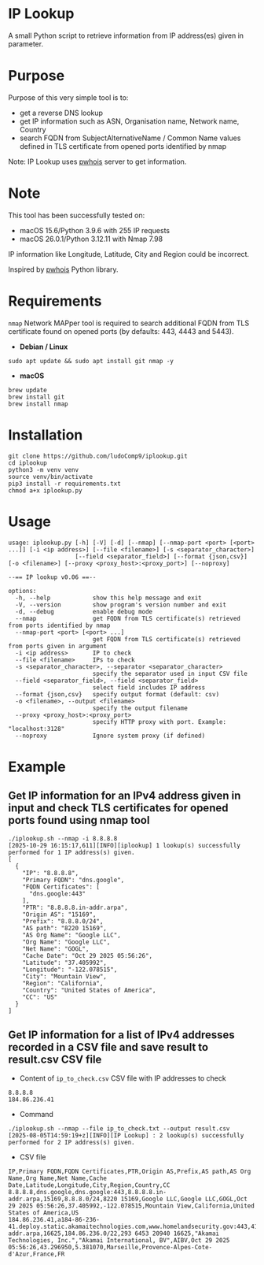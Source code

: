 # IP Lookup

A small Python script to retrieve information from IP address(es) given in parameter.

# Purpose

Purpose of this very simple tool is to:
- get a reverse DNS lookup
- get IP information such as ASN, Organisation name, Network name, Country
- search FQDN from SubjectAlternativeName / Common Name values defined in TLS certificate from opened ports identified by nmap

Note: IP Lookup uses [pwhois](https://pwhois.org/) server to get information.

# Note

This tool has been successfully tested on:
- macOS 15.6/Python 3.9.6 with 255 IP requests
- macOS 26.0.1/Python 3.12.11 with Nmap 7.98

IP information like Longitude, Latitude, City and Region could be incorrect.

Inspired by [pwhois](https://github.com/dagonis/pwhois) Python library.

# Requirements

`nmap` Network MAPper tool is required to search additional FQDN from TLS certificate found on opened ports (by defaults: 443, 4443 and 5443).

- **Debian / Linux**
```shell
sudo apt update && sudo apt install git nmap -y
```

- **macOS**
```shell
brew update
brew install git
brew install nmap
```

# Installation

```shell
git clone https://github.com/ludoComp9/iplookup.git
cd iplookup
python3 -m venv venv
source venv/bin/activate
pip3 install -r requirements.txt
chmod a+x iplookup.py
```

# Usage

```plaintext
usage: iplookup.py [-h] [-V] [-d] [--nmap] [--nmap-port <port> [<port> ...]] [-i <ip address>] [--file <filename>] [-s <separator_character>]
                   [--field <separator_field>] [--format {json,csv}] [-o <filename>] [--proxy <proxy_host>:<proxy_port>] [--noproxy]

--== IP lookup v0.06 ==--

options:
  -h, --help            show this help message and exit
  -V, --version         show program's version number and exit
  -d, --debug           enable debug mode
  --nmap                get FQDN from TLS certificate(s) retrieved from ports identified by nmap
  --nmap-port <port> [<port> ...]
                        get FQDN from TLS certificate(s) retrieved from ports given in argument
  -i <ip address>       IP to check
  --file <filename>     IPs to check
  -s <separator_character>, --separator <separator_character>
                        specify the separator used in input CSV file
  --field <separator_field>, --field <separator_field>
                        select field includes IP address
  --format {json,csv}   specify output format (default: csv)
  -o <filename>, --output <filename>
                        specify the output filename
  --proxy <proxy_host>:<proxy_port>
                        specify HTTP proxy with port. Example: "localhost:3128"
  --noproxy             Ignore system proxy (if defined)
```

# Example

## Get IP information for an IPv4 address given in input and check TLS certificates for opened ports found using nmap tool

```shell                                                 
./iplookup.sh --nmap -i 8.8.8.8 
[2025-10-29 16:15:17,611][INFO][iplookup] 1 lookup(s) successfully performed for 1 IP address(s) given.
[
  {
    "IP": "8.8.8.8",
    "Primary FQDN": "dns.google",
    "FQDN Certificates": [
      "dns.google:443"
    ],
    "PTR": "8.8.8.8.in-addr.arpa",
    "Origin AS": "15169",
    "Prefix": "8.8.8.0/24",
    "AS path": "8220 15169",
    "AS Org Name": "Google LLC",
    "Org Name": "Google LLC",
    "Net Name": "GOGL",
    "Cache Date": "Oct 29 2025 05:56:26",
    "Latitude": "37.405992",
    "Longitude": "-122.078515",
    "City": "Mountain View",
    "Region": "California",
    "Country": "United States of America",
    "CC": "US"
  }
]
```

## Get IP information for a list of IPv4 addresses recorded in a CSV file and save result to result.csv CSV file

- Content of `ip_to_check.csv` CSV file with IP addresses to check
```plaintext
8.8.8.8
184.86.236.41
```

- Command
```shell
./iplookup.sh --nmap --file ip_to_check.txt --output result.csv
[2025-08-05T14:59:19+z][INFO][IP Lookup] : 2 lookup(s) successfully performed for 2 IP address(s) given.
```

- CSV file
```plaintext
IP,Primary FQDN,FQDN Certificates,PTR,Origin AS,Prefix,AS path,AS Org Name,Org Name,Net Name,Cache Date,Latitude,Longitude,City,Region,Country,CC
8.8.8.8,dns.google,dns.google:443,8.8.8.8.in-addr.arpa,15169,8.8.8.0/24,8220 15169,Google LLC,Google LLC,GOGL,Oct 29 2025 05:56:26,37.405992,-122.078515,Mountain View,California,United States of America,US
184.86.236.41,a184-86-236-41.deploy.static.akamaitechnologies.com,www.homelandsecurity.gov:443,41.236.86.184.in-addr.arpa,16625,184.86.236.0/22,293 6453 20940 16625,"Akamai Technologies, Inc.","Akamai International, BV",AIBV,Oct 29 2025 05:56:26,43.296950,5.381070,Marseille,Provence-Alpes-Cote-d'Azur,France,FR
```